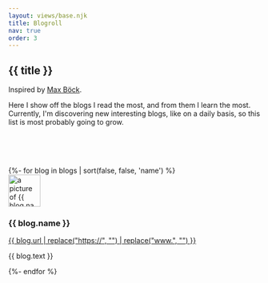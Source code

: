 ```yaml
---
layout: views/base.njk
title: Blogroll
nav: true
order: 3
---
```


<article>

# {{ title }}

Inspired by [Max Böck](https://mxb.dev/blogroll/).

Here I show off the blogs I read the most, and from them I learn the most. Currently, I'm discovering new interesting blogs, like on a daily basis, so this list is most probably going to grow.

</article>

<div class="cards" style="margin-top: 5rem;">
  {%- for blog in blogs | sort(false, false, 'name') %}
    <div class="card">
      <img class="card__avatar" src="{{ blog.profileImageUrl }}" width="64" height="64" alt="a picture of {{ blog.name }}" />
      <h3>{{ blog.name }}</h3>
      <a href="{{ blog.url }}" class="card__link">{{ blog.url | replace("https://", "") | replace("www.", "") }}</a>
      <div class="card__text">
        <p>{{ blog.text }}</p>
      </div>
    </div>
  {%- endfor %}
</div>
